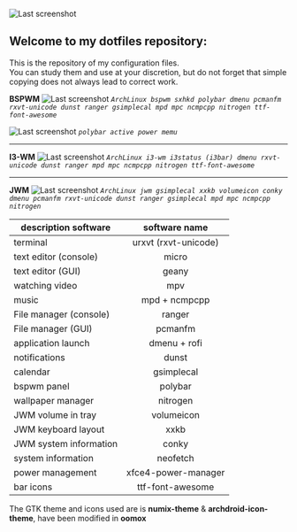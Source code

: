 ![Last screenshot](https://raw.githubusercontent.com/GhostKraft/dotfiles/master/wallpaper/logo%20DF_GK.png)
## Welcome to my dotfiles repository:
This is the repository of my configuration files.
<br />You can study them and use at your discretion, but do not forget that simple copying does not always lead to correct work.

**BSPWM** 
![Last screenshot](https://raw.githubusercontent.com/GhostKraft/dotfiles/master/screenshot/bspwm/ws-bspwm.png)
*`ArchLinux bspwm sxhkd polybar dmenu pcmanfm rxvt-unicode dunst ranger gsimplecal mpd mpc ncmpcpp nitrogen ttf-font-awesome`*

![Last screenshot](https://raw.githubusercontent.com/GhostKraft/dotfiles/master/screenshot/bspwm/power-menu-polybar.png)
*`polybar active power memu`*
***
**I3-WM** 
![Last screenshot](https://raw.githubusercontent.com/GhostKraft/dotfiles/master/screenshot/i3-wm/i3wm-00.png)
*`ArchLinux i3-wm i3status (i3bar) dmenu rxvt-unicode dunst ranger mpd mpc ncmpcpp nitrogen ttf-font-awesome  `*
***
**JWM** 
![Last screenshot](https://raw.githubusercontent.com/GhostKraft/dotfiles/master/screenshot/JWM/JWM-vilol.png)
*`ArchLinux jwm gsimplecal xxkb volumeicon conky dmenu pcmanfm rxvt-unicode dunst ranger gsimplecal mpd mpc ncmpcpp nitrogen `*

| description software     |   software name     |
| ------------------------ |:-------------------:|
| terminal                 | urxvt (rxvt-unicode)|
| text editor (console)    | micro               |
| text editor  (GUI)       | geany               |
| watching video           | mpv                 |
| music                    | mpd + ncmpcpp       |
| File manager (console)   | ranger              | 
| File manager (GUI)       | pcmanfm             |
| application launch       | dmenu + rofi        |
| notifications            | dunst               |
| calendar                 | gsimplecal          |
| bspwm panel              | polybar             |
| wallpaper manager        | nitrogen            |
| JWM volume in tray       | volumeicon          |
| JWM keyboard layout      | xxkb                |
| JWM system information   | conky               |
| system information       | neofetch            |
| power management         | xfce4-power-manager |
| bar icons                | ttf-font-awesome    |

The GTK theme and icons used are is **numix-theme** & **archdroid-icon-theme**, have been modified in **oomox**
